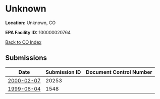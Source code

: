 # Unknown

**Location:** Unknown, CO

**EPA Facility ID:** 100000020764

[Back to CO Index](../../index.md)

## Submissions

| Date | Submission ID | Document Control Number |
|------|--------------|-------------------------|
| [2000-02-07](submissions/20253.md) | 20253 |  |
| [1999-06-04](submissions/1548.md) | 1548 |  |
